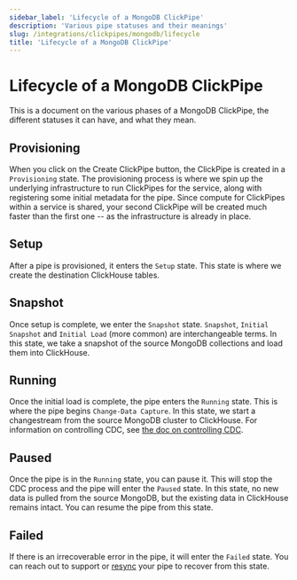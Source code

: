 ```yaml
---
sidebar_label: 'Lifecycle of a MongoDB ClickPipe'
description: 'Various pipe statuses and their meanings'
slug: /integrations/clickpipes/mongodb/lifecycle
title: 'Lifecycle of a MongoDB ClickPipe'
---
```


# Lifecycle of a MongoDB ClickPipe

This is a document on the various phases of a MongoDB ClickPipe, the different statuses it can have, and what they mean.

## Provisioning

When you click on the Create ClickPipe button, the ClickPipe is created in a `Provisioning` state. The provisioning process is where we spin up the underlying infrastructure to run ClickPipes for the service, along with registering some initial metadata for the pipe. Since compute for ClickPipes within a service is shared, your second ClickPipe will be created much faster than the first one -- as the infrastructure is already in place.

## Setup

After a pipe is provisioned, it enters the `Setup` state. This state is where we create the destination ClickHouse tables.

## Snapshot

Once setup is complete, we enter the `Snapshot` state. `Snapshot`, `Initial Snapshot` and `Initial Load` (more common) are interchangeable terms. In this state, we take a snapshot of the source MongoDB collections and load them into ClickHouse.

## Running

Once the initial load is complete, the pipe enters the `Running` state. This is where the pipe begins `Change-Data Capture`. In this state, we start a changestream from the source MongoDB cluster to ClickHouse. For information on controlling CDC, see [the doc on controlling CDC](./controlling_sync).

## Paused

Once the pipe is in the `Running` state, you can pause it. This will stop the CDC process and the pipe will enter the `Paused` state. In this state, no new data is pulled from the source MongoDB, but the existing data in ClickHouse remains intact. You can resume the pipe from this state.

## Failed

If there is an irrecoverable error in the pipe, it will enter the `Failed` state. You can reach out to support or [resync](./resync) your pipe to recover from this state.
